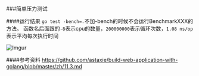 ###简单压力测试

####运行结果
`go test -bench=.`不加-bench的时候不会运行BenchmarkXXX的方法。
函数名后面跟的`-8`表示cpu的数量，`200000000`表示循环次数，`1.08 ns/op`表示平均每次执行时间

![Imgur](http://i.imgur.com/lyUEW3b.png)

####参考资料
https://github.com/astaxie/build-web-application-with-golang/blob/master/zh/11.3.md